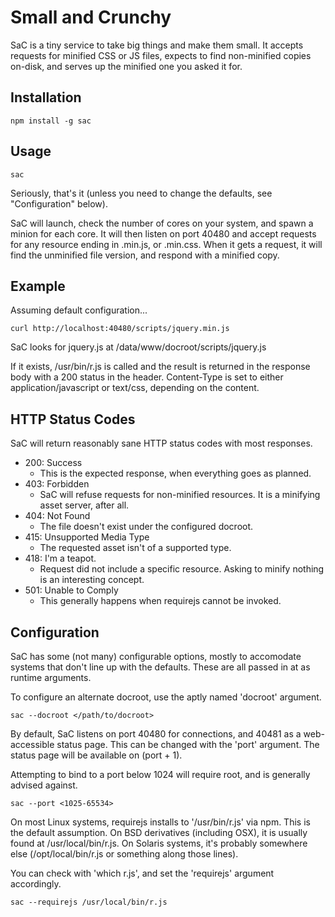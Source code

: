 Small and Crunchy
=================

SaC is a tiny service to take big things and make them small. It accepts requests for minified CSS or JS files, expects to find non-minified copies on-disk, and serves up the minified one you asked it for.

Installation
------------

    npm install -g sac

Usage
-----

    sac

Seriously, that's it (unless you need to change the defaults, see "Configuration" below).

SaC will launch, check the number of cores on your system, and spawn a minion for each core. It will then listen on port 40480 and accept requests for any resource ending in .min.js, or .min.css. When it gets a request, it will find the unminified file version, and respond with a minified copy.

Example
-------

Assuming default configuration...

    curl http://localhost:40480/scripts/jquery.min.js

SaC looks for jquery.js at /data/www/docroot/scripts/jquery.js

If it exists, /usr/bin/r.js is called and the result is returned in the response body with a 200 status in the header. Content-Type is set to either application/javascript or text/css, depending on the content.

HTTP Status Codes
-----------------

SaC will return reasonably sane HTTP status codes with most responses.

* 200: Success
  * This is the expected response, when everything goes as planned.
* 403: Forbidden
  * SaC will refuse requests for non-minified resources. It is a minifying asset server, after all.
* 404: Not Found
  * The file doesn't exist under the configured docroot.
* 415: Unsupported Media Type
  * The requested asset isn't of a supported type.
* 418: I'm a teapot.
  * Request did not include a specific resource. Asking to minify nothing is an interesting concept.
* 501: Unable to Comply
  * This generally happens when requirejs cannot be invoked.

Configuration
-------------

SaC has some (not many) configurable options, mostly to accomodate systems that don't line up with the defaults. These are all passed in at as runtime arguments.

To configure an alternate docroot, use the aptly named 'docroot' argument.

    sac --docroot </path/to/docroot>

By default, SaC listens on port 40480 for connections, and 40481 as a web-accessible status page. This can be changed with the 'port' argument. The status page will be available on (port + 1).

Attempting to bind to a port below 1024 will require root, and is generally advised against.

    sac --port <1025-65534>

On most Linux systems, requirejs installs to '/usr/bin/r.js' via npm. This is the default assumption. On BSD derivatives (including OSX), it is usually found at /usr/local/bin/r.js. On Solaris systems, it's probably somewhere else (/opt/local/bin/r.js or something along those lines).

You can check with 'which r.js', and set the 'requirejs' argument accordingly.

    sac --requirejs /usr/local/bin/r.js
